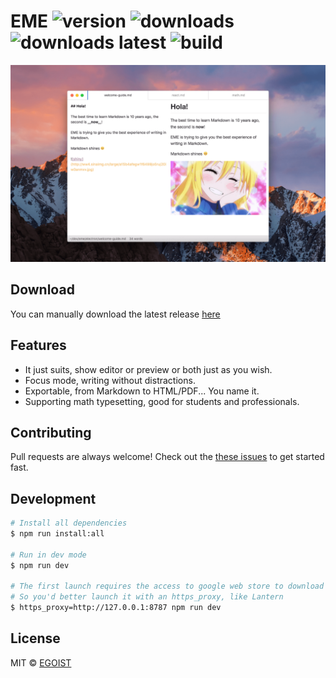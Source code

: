 # EME ![version](https://img.shields.io/github/tag/egoist/eme.svg?style=flat-square) ![downloads](https://img.shields.io/github/downloads/egoist/eme/total.svg?style=flat-square) ![downloads latest](https://img.shields.io/github/downloads/egoist/eme/latest/total.svg?style=flat-square)  ![build](https://img.shields.io/circleci/project/egoist/eme/dev.svg?style=flat-square)

![preview](/media/preview.png)

## Download

You can manually download the latest release [here](https://github.com/egoist/eme/releases)

## Features

- It just suits, show editor or preview or both just as you wish.
- Focus mode, writing without distractions.
- Exportable, from Markdown to HTML/PDF... You name it.
- Supporting math typesetting, good for students and professionals.

## Contributing

Pull requests are always welcome! Check out the [these issues](https://github.com/egoist/eme/issues?q=is%3Aissue+is%3Aopen+label%3A%22contribution+welcome%22) to get started fast.

## Development

```bash
# Install all dependencies
$ npm run install:all

# Run in dev mode
$ npm run dev

# The first launch requires the access to google web store to download vue-devtools
# So you'd better launch it with an https_proxy, like Lantern
$ https_proxy=http://127.0.0.1:8787 npm run dev
```

## License

MIT &copy; [EGOIST](https://github.com/egoist)
